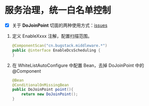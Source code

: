 # 服务治理，统一白名单控制

- [X] 关于 **DoJoinPoint** 切面的两种使用方式：[issues](https://codechina.csdn.net/MiddlewareDesign/whitelist-spring-boot-starter/-/issues/1)

1. 定义 EnableXxxx 注解，配置扫描范围。

    ```java
    @ComponentScan("cn.bugstack.middleware.*")
    public @interface EnableDcsScheduling {
    }
    ```

2. 在 WhiteListAutoConfigure 中配置 Bean，去掉 DoJoinPoint 中的 @Component

    ```java
    @Bean
    @ConditionalOnMissingBean
    public DoJoinPoint point(){
        return new DoJoinPoint();
    }
    ```

